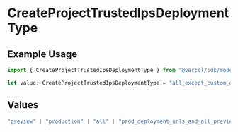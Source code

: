 # CreateProjectTrustedIpsDeploymentType

## Example Usage

```typescript
import { CreateProjectTrustedIpsDeploymentType } from "@vercel/sdk/models/createprojectop.js";

let value: CreateProjectTrustedIpsDeploymentType = "all_except_custom_domains";
```

## Values

```typescript
"preview" | "production" | "all" | "prod_deployment_urls_and_all_previews" | "all_except_custom_domains"
```